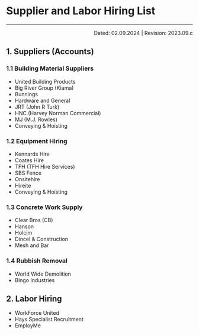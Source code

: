 # Supplier and Labor Hiring List
---
<p style="text-align:right">Dated: 02.09.2024 | Revision: 2023.09.c</p>

## 1. Suppliers (Accounts)

### 1.1 Building Material Suppliers
- United Building Products
- Big River Group (Kiama)
- Bunnings
- Hardware and General
- JRT (John R Turk)
- HNC (Harvey Norman Commercial)
- MJ (M.J. Rowles)
- Conveying & Hoisting

### 1.2 Equipment Hiring
- Kennards Hire
- Coates Hire
- TFH (TFH Hire Services)
- SBS Fence
- Onsitehire
- Hireite
- Conveying & Hoisting

### 1.3 Concrete Work Supply
- Clear Bros (CB)
- Hanson
- Holcim
- Dincel & Construction
- Mesh and Bar

### 1.4 Rubbish Removal
- World Wide Demolition
- Bingo Industries

## 2. Labor Hiring
- WorkForce United
- Hays Specialist Recruitment
- EmployMe